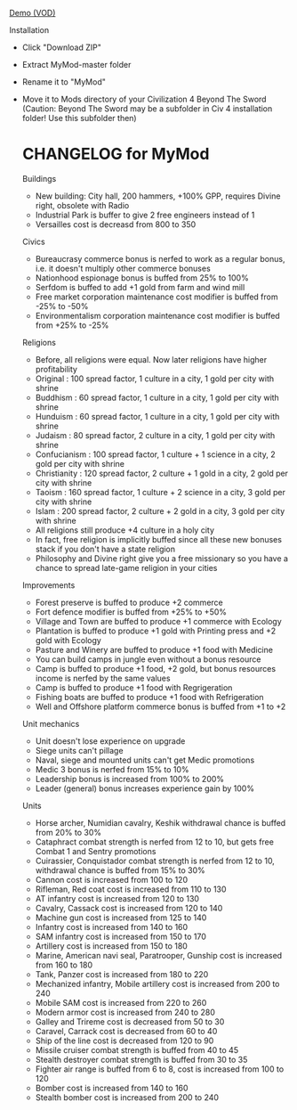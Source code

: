 [Demo (VOD)](http://www.youtube.com/watch?v=m-PzrpYyBC8&list=PLI_N-q_21uSOXZpiTZA3bVX0HXdlor6Hi)

Installation

- Click "Download ZIP"
- Extract MyMod-master folder
- Rename it to "MyMod"
- Move it to Mods directory of your Civilization 4 Beyond The Sword (Caution: Beyond The Sword may be a subfolder in Civ 4 installation folder! Use this subfolder then)

    CHANGELOG for MyMod
    ==================

    Buildings

    - New building: City hall, 200 hammers, +100% GPP, requires Divine right, obsolete with Radio
    - Industrial Park is buffer to give 2 free engineers instead of 1
    - Versailles cost is decreasd from 800 to 350

    Civics

    - Bureaucrasy commerce bonus is nerfed to work as a regular bonus, i.e. it doesn't
      multiply other commerce bonuses
    - Nationhood espionage bonus is buffed from 25% to 100%
    - Serfdom is buffed to add +1 gold from farm and wind mill
    - Free market corporation maintenance cost modifier is buffed from -25% to -50%
    - Environmentalism corporation maintenance cost modifier is buffed from +25% to -25%

    Religions

    - Before, all religions were equal. Now later religions have higher profitability
    - Original     : 100 spread factor, 1 culture in a city,             1 gold per city with shrine
    - Buddhism     :  60 spread factor, 1 culture in a city,             1 gold per city with shrine
    - Hunduism     :  60 spread factor, 1 culture in a city,             1 gold per city with shrine
    - Judaism      :  80 spread factor, 2 culture in a city,             1 gold per city with shrine
    - Confucianism : 100 spread factor, 1 culture + 1 science in a city, 2 gold per city with shrine
    - Christianity : 120 spread factor, 2 culture + 1 gold in a city,    2 gold per city with shrine
    - Taoism       : 160 spread factor, 1 culture + 2 science in a city, 3 gold per city with shrine
    - Islam        : 200 spread factor, 2 culture + 2 gold in a city,    3 gold per city with shrine
    - All religions still produce +4 culture in a holy city
    - In fact, free religion is implicitly buffed since all these new bonuses stack if you don't
      have a state religion
    - Philosophy and Divine right give you a free missionary so you have a chance to spread late-game
      religion in your cities

    Improvements

    - Forest preserve is buffed to produce +2 commerce
    - Fort defence modifier is buffed from +25% to +50%
    - Village and Town are buffed to produce +1 commerce with Ecology
    - Plantation is buffed to produce +1 gold with Printing press and +2 gold with Ecology
    - Pasture and Winery are buffed to produce +1 food with Medicine
    - You can build camps in jungle even without a bonus resource
    - Camp is buffed to produce +1 food, +2 gold, but bonus resources income is nerfed by the same values
    - Camp is buffed to produce +1 food with Regrigeration
    - Fishing boats are buffed to produce +1 food with Refrigeration
    - Well and Offshore platform commerce bonus is buffed from +1 to +2

    Unit mechanics

    - Unit doesn't lose experience on upgrade
    - Siege units can't pillage
    - Naval, siege and mounted units can't get Medic promotions
    - Medic 3 bonus is nerfed from 15% to 10%
    - Leadership bonus is increased from 100% to 200%
    - Leader (general) bonus increases experience gain by 100%

    Units

    - Horse archer, Numidian cavalry, Keshik withdrawal chance is buffed from 20% to 30%
    - Cataphract combat strength is nerfed from 12 to 10, but gets free Combat 1 and Sentry promotions
    - Cuirassier, Conquistador combat strength is nerfed from 12 to 10, withdrawal chance is buffed from 15% to 30%
    - Cannon cost is increased from 100 to 120
    - Rifleman, Red coat cost is increased from 110 to 130
    - AT infantry cost is increased from 120 to 130
    - Cavalry, Cassack cost is increased from 120 to 140
    - Machine gun cost is increased from 125 to 140
    - Infantry cost is increased from 140 to 160
    - SAM infantry cost is increased from 150 to 170
    - Artillery cost is increased from 150 to 180
    - Marine, American navi seal, Paratrooper, Gunship cost is increased from 160 to 180
    - Tank, Panzer cost is increased from 180 to 220
    - Mechanized infantry, Mobile artillery cost is increased from 200 to 240
    - Mobile SAM cost is increased from 220 to 260
    - Modern armor cost is increased from 240 to 280
    - Galley and Trireme cost is decreased from 50 to 30
    - Caravel, Carrack cost is decreased from 60 to 40
    - Ship of the line cost is decreased from 120 to 90
    - Missile cruiser combat strength is buffed from 40 to 45
    - Stealth destroyer combat strength is buffed from 30 to 35
    - Fighter air range is buffed from 6 to 8, cost is increased from 100 to 120
    - Bomber cost is increased from 140 to 160
    - Stealth bomber cost is increased from 200 to 240
